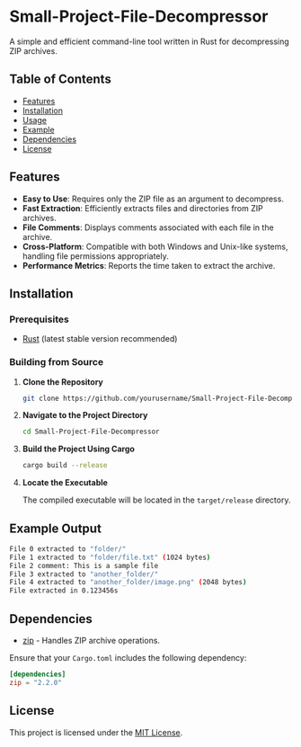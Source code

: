 
# Small-Project-File-Decompressor

A simple and efficient command-line tool written in Rust for decompressing ZIP archives.

## Table of Contents

- [Features](#features)
- [Installation](#installation)
- [Usage](#usage)
- [Example](#example)
- [Dependencies](#dependencies)
- [License](#license)

## Features

- **Easy to Use**: Requires only the ZIP file as an argument to decompress.
- **Fast Extraction**: Efficiently extracts files and directories from ZIP archives.
- **File Comments**: Displays comments associated with each file in the archive.
- **Cross-Platform**: Compatible with both Windows and Unix-like systems, handling file permissions appropriately.
- **Performance Metrics**: Reports the time taken to extract the archive.

## Installation

### Prerequisites

- [Rust](https://www.rust-lang.org/tools/install) (latest stable version recommended)

### Building from Source

1. **Clone the Repository**

   ```bash
   git clone https://github.com/yourusername/Small-Project-File-Decompressor.git
   ```

2. **Navigate to the Project Directory**

   ```bash
   cd Small-Project-File-Decompressor
   ```

3. **Build the Project Using Cargo**

   ```bash
   cargo build --release
   ```

4. **Locate the Executable**

   The compiled executable will be located in the `target/release` directory.

## Example Output

```bash
File 0 extracted to "folder/" 
File 1 extracted to "folder/file.txt" (1024 bytes)
File 2 comment: This is a sample file
File 3 extracted to "another_folder/" 
File 4 extracted to "another_folder/image.png" (2048 bytes)
File extracted in 0.123456s
```

## Dependencies

- [zip](https://crates.io/crates/zip) - Handles ZIP archive operations.

Ensure that your `Cargo.toml` includes the following dependency:

```toml
[dependencies]
zip = "2.2.0"
```

## License

This project is licensed under the [MIT License](LICENSE).
